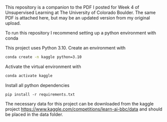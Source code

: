 This repository is a companion to the PDF I posted for Week 4 of Unsupervised Learning at The University of Colorado Boulder. The same PDF is attached here, but may be an updated version from my original upload.

To run this repository I recommend setting up a python environment with conda


This project uses Python 3.10. Create an environment with

```bash
conda create -n kaggle python=3.10
```

Activate the virtual environment with

```bash
conda activate kaggle
```

Install all python dependencies

```
pip install -r requirements.txt
```

The necessary data for this project can be downloaded from the kaggle project https://www.kaggle.com/competitions/learn-ai-bbc/data and should be placed in the data folder.